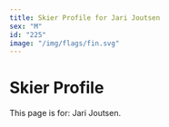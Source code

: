 ```yaml
---
title: Skier Profile for Jari Joutsen
sex: "M"
id: "225"
image: "/img/flags/fin.svg" 
---
```


# Skier Profile

This page is for: Jari Joutsen.
    